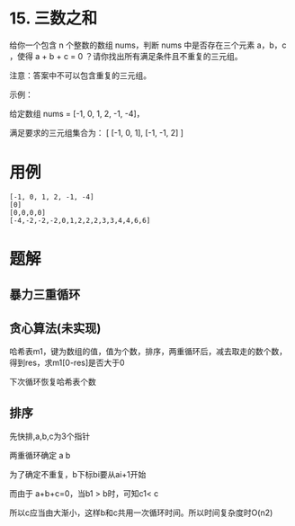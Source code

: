 # 15. 三数之和
给你一个包含 n 个整数的数组 nums，判断 nums 中是否存在三个元素 a，b，c ，使得 a + b + c = 0 ？请你找出所有满足条件且不重复的三元组。

注意：答案中不可以包含重复的三元组。

示例：

给定数组 nums = [-1, 0, 1, 2, -1, -4]，

满足要求的三元组集合为：
[
  [-1, 0, 1],
  [-1, -1, 2]
]

# 用例
```
[-1, 0, 1, 2, -1, -4]
[0]
[0,0,0,0]
[-4,-2,-2,-2,0,1,2,2,2,3,3,4,4,6,6]
```


# 题解

## 暴力三重循环

## 贪心算法(未实现)
哈希表m1，键为数组的值，值为个数，排序，两重循环后，减去取走的数个数，得到res，求m1[0-res]是否大于0

下次循环恢复哈希表个数

## 排序
先快排,a,b,c为3个指针

两重循环确定 a b

为了确定不重复，b下标bi要从ai+1开始

而由于 a+b+c=0，当b1 > b时，可知c1< c

所以c应当由大渐小，这样b和c共用一次循环时间。所以时间复杂度时O(n2)



